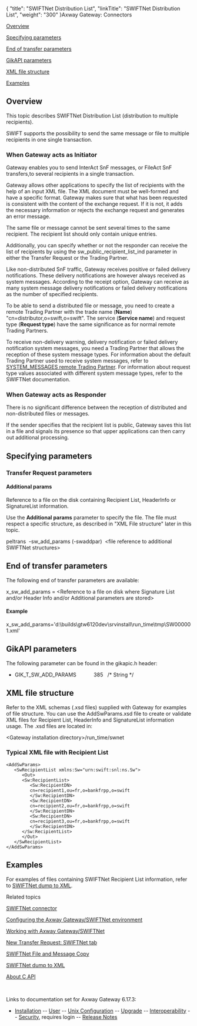 {
    "title": "SWIFTNet Distribution List",
    "linkTitle": "SWIFTNet Distribution List",
    "weight": "300"
}<span class="mc-variable axway_variables.Component_Long_Name variable">Axway Gateway</span>: Connectors

[Overview](#Overview)

[Specifying parameters](#specifying_paras)

[End of transfer parameters](#End_of_transfer_paras)

[GikAPI parameters](#GikAPI)

[XML file structure](#XML_File_structure)

[Examples](#examples)

<span id="Overview"></span>

## Overview

This topic describes SWIFTNet Distribution List (distribution to multiple recipients).

SWIFT supports the possibility to send the same message or file to multiple recipients in one single transaction.

### When Gateway acts as Initiator

Gateway enables you to send InterAct SnF messages, or FileAct SnF transfers,to several recipients in a single transaction.

Gateway allows other applications to specify the list of recipients with the help of an input XML file. The XML document must be well-formed and have a specific format. Gateway makes sure that what has been requested is consistent with the content of the exchange request. If it is not, it adds the necessary information or rejects the exchange request and generates an error message.

The same file or message cannot be sent several times to the same recipient. The recipient list should only contain unique entries.

Additionally, you can specify whether or not the responder can receive the list of recipients by using the <span class="code">sw\_public\_recipient\_list\_ind</span> parameter in either the Transfer Request or the Trading Partner.

Like non-distributed SnF traffic, Gateway receives positive or failed delivery notifications. These delivery notifications are however always received as system messages. According to the receipt option, Gateway can receive as many system message delivery notifications or failed delivery notifications as the number of specified recipients.

To be able to send a distributed file or message, you need to create a remote Trading Partner with the trade name (**Name**) "cn=distributor,o=swift,o=swift". The service (**Service name**) and request type (**Request type**) have the same significance as for normal remote Trading Partners.

To receive non-delivery warning, delivery notification or failed delivery notification system messages, you need a Trading Partner that allows the reception of these system message types. For information about the default Trading Partner used to receive system messages, refer to [SYSTEM\_MESSAGES remote Trading Partner](../../swiftnet_connector/swiftnet_configuring#sys_messages_tp). For information about request type values associated with different system message types, refer to the SWIFTNet documentation.

### When Gateway acts as Responder

There is no significant difference between the reception of distributed and non-distributed files or messages.

If the sender specifies that the recipient list is public, Gateway saves this list in a file and signals its presence so that upper applications can then carry out additional processing.

<span id="specifying_paras"></span>

## Specifying parameters

### Transfer Request parameters

#### Additional params

Reference to a file on the disk containing Recipient List, HeaderInfo or SignatureList information.

Use the <span style="font-weight: bold;">Additional params</span> parameter to specify the file. The file must respect a specific structure, as described in "XML File structure" later in this topic.

peltrans  -sw\_add\_params (-swaddpar)  &lt;file reference to additional SWIFTNet structures>

<span id="End_of_transfer_paras"></span>

## End of transfer parameters

The following end of transfer parameters are available:

<span class="code">x\_sw\_add\_params</span> = &lt;Reference to a file on disk where Signature List and/or Header Info and/or Additional parameters are stored>

#### Example

x\_sw\_add\_params='d:\\builds\\gtw6120dev\\srvinstall\\run\_time\\tmp\\SW000001.xml'

<span id="GikAPI"></span>

## GikAPI parameters

The following parameter can be found in the <span class="code">gikapic.h</span> header:

-   GIK\_T\_SW\_ADD\_PARAMS            385   /\* String \*/

<span id="XML_File_structure"></span>

## XML file structure

Refer to the XML schemas (<span class="code">.xsd</span> files) supplied with Gateway for examples of file structure. You can use the <span class="code">AddSwParams.xsd</span> file to create or validate XML files for Recipient List, HeaderInfo and SignatureList information usage. The <span class="code">.xsd</span> files are located in:

&lt;Gateway installation directory>/run\_time/swnet

### Typical XML file with Recipient List


    <AddSwParams>
       <SwRecipientList xmlns:Sw="urn:swift:snl:ns.Sw">
          <Out>
          <Sw:RecipientList>
             <Sw:RecipientDN>
             cn=recipient1,ou=fr,o=bankfrpp,o=swift
             </Sw:RecipientDN>
             <Sw:RecipientDN>
             cn=recipient2,ou=fr,o=bankfrpp,o=swift
             </Sw:RecipientDN>
             <Sw:RecipientDN>
             cn=recipient3,ou=fr,o=bankfrpp,o=swift
             </Sw:RecipientDN>
          </Sw:RecipientList>
          </Out>
       </SwRecipientList>
    </AddSwParams>

<span id="examples"></span>

## Examples

For examples of files containing SWIFTNet Recipient List information, refer to [SWIFTNet dump to XML](../../swiftnet_backup_sites/swiftnet_dump_to_xml).

Related topics

[SWIFTNet connector](../../swiftnet_connector)

[Configuring the <span class="mc-variable axway_variables.Component_Long_Name variable">Axway Gateway</span>/SWIFTNet environment](../../swiftnet_connector/swiftnet_configuring)

[Working with <span class="mc-variable axway_variables.Component_Long_Name variable">Axway Gateway</span>/SWIFTNet](../../swiftnet_connector/swiftnet_working_with)

[New Transfer Request: SWIFTNet tab](../../../../transfers_start_here/submitting_transfer_requests_start_here/working_with_transfers_(gui)/transfer_request_swiftnet_tab)

[SWIFTNet File and Message Copy](../swiftnet_file_copy)

[SWIFTNet dump to XML](../../swiftnet_backup_sites/swiftnet_dump_to_xml)

[About C API](../../../../customizing_gw_about/c_api_about)

 

Links to documentation set for Axway Gateway <span class="mc-variable axway_variables.Release_Number variable">6.17.3</span>:

-   [Installation](/bundle/Gateway_6173_InstallationGuide_allOS_en_HTML5/page/Content/start_page.htm) -- [User](/bundle/Gateway_6173_UsersGuide_allOS_en_HTML5/page/Content/start_page.htm) -- [Unix Configuration](/bundle/Gateway_6173_ConfigurationGuide_UNIX_en_HTML5/page/Content/start_page.htm) -- [Upgrade](/bundle/Gateway_6173_UpgradeGuide_allOS_en_HTML5/page/Content/start_page.htm) -- [Interoperability](/bundle/Gateway_6173_InteroperabilityGuide_allOS_en_HTML5/page/Content/start_page.htm) -- [Security](/bundle/Gateway_6173_SecurityGuide_allOS_en_HTML5/page/Content/start_page.htm), requires login -- [Release Notes](/bundle/Gateway_6173_ReleaseNotes_allOS_en_HTML5/page/Content/Gateway_ReleaseNotes_allOS_en.htm)
